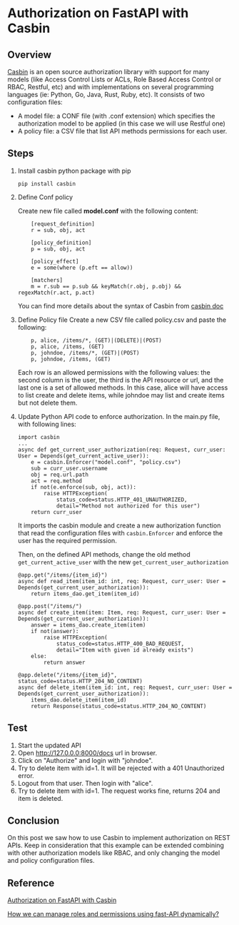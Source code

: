 # Authorization on FastAPI with Casbin

## Overview

[Casbin](https://casbin.org/) is an open source authorization library with support for many models (like Access Control Lists or ACLs, Role Based Access Control or RBAC, Restful, etc) and with implementations on several programming languages (ie: Python, Go, Java, Rust, Ruby, etc).
It consists of two configuration files:

- A model file: a CONF file (with .conf extension) which specifies the authorization model to be applied (in this case we will use Restful one)
- A policy file: a CSV file that list API methods permissions for each user.

## Steps
1. Install casbin python package with pip

    `pip install casbin`

2. Define Conf policy

    Create new file called **model.conf** with the following content:
    ```
        [request_definition]
        r = sub, obj, act

        [policy_definition]
        p = sub, obj, act

        [policy_effect]
        e = some(where (p.eft == allow))

        [matchers]
        m = r.sub == p.sub && keyMatch(r.obj, p.obj) && regexMatch(r.act, p.act)
    ```
    You can find more details about the syntax of Casbin from [casbin doc](https://casbin.org/docs/overview)
3. Define Policy file
    Create a new CSV file called policy.csv and paste the following:
    ```
        p, alice, /items/*, (GET)|(DELETE)|(POST)
        p, alice, /items, (GET)
        p, johndoe, /items/*, (GET)|(POST)
        p, johndoe, /items, (GET)
    ```
    Each row is an allowed permissions with the following values: the second column is the user, the third is the API resource or url, and the last one is a set of allowed methods. In this case, alice will have access to list create and delete items, while johndoe may list and create items but not delete them.

4. Update Python API code to enforce authorization.
    In the main.py file, with following lines:
    ```
    import casbin
    ...
    async def get_current_user_authorization(req: Request, curr_user: User = Depends(get_current_active_user)):
        e = casbin.Enforcer("model.conf", "policy.csv")
        sub = curr_user.username
        obj = req.url.path
        act = req.method
        if not(e.enforce(sub, obj, act)):
            raise HTTPException(
                status_code=status.HTTP_401_UNAUTHORIZED,
                detail="Method not authorized for this user")
        return curr_user
    ```
    It imports the casbin module and create a new authorization function that read the configuration files with `casbin.Enforcer` and enforce the user has the required permission.

    Then, on the defined API methods, change the old method `get_current_active_user` with the new `get_current_user_authorization`
    ```
    @app.get("/items/{item_id}")
    async def read_item(item_id: int, req: Request, curr_user: User = Depends(get_current_user_authorization)):
        return items_dao.get_item(item_id)

    @app.post("/items/")
    async def create_item(item: Item, req: Request, curr_user: User = Depends(get_current_user_authorization)):
        answer = items_dao.create_item(item)
        if not(answer):
            raise HTTPException(
                status_code=status.HTTP_400_BAD_REQUEST,
                detail="Item with given id already exists")
        else:
            return answer

    @app.delete("/items/{item_id}", status_code=status.HTTP_204_NO_CONTENT)
    async def delete_item(item_id: int, req: Request, curr_user: User = Depends(get_current_user_authorization)):
        items_dao.delete_item(item_id)
        return Response(status_code=status.HTTP_204_NO_CONTENT)
    ```

## Test
1. Start the updated API
2. Open http://127.0.0.0:8000/docs url in browser.
3. Click on "Authorize" and login with "johndoe".
4. Try to delete item with id=1. It will be rejected with a 401 Unauthorized error.
5. Logout from that user. Then login with "alice".
6. Try to delete item with id=1. The request works fine, returns 204 and item is deleted.

## Conclusion
On this post we saw how to use Casbin to implement authorization on REST APIs. Keep in consideration that this example can be extended combining with other authorization models like RBAC, and only changing the model and policy configuration files.

## Reference
[Authorization on FastAPI with Casbin](https://dev.to/teresafds/authorization-on-fastapi-with-casbin-41og)

[How we can manage roles and permissions using fast-API dynamically?](https://github.com/tiangolo/fastapi/issues/5676#issuecomment-1327994550)
